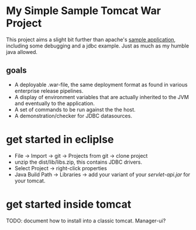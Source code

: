 # My Simple Sample Tomcat War Project
This project aims a slight bit further than apache's [sample application](https://tomcat.apache.org/tomcat-7.0-doc/appdev/sample/), including some debugging and a jdbc example. Just as much as my humble java allowed. 

## goals
- A deployable .war-file, the same deployment format as found in various enterprise release pipelines.
- A display of environment variables that are actually inherited to the JVM and eventually to the application.
- A set of commands to be run against the the host. 
- A demonstration/checker for JDBC datasources.

# get started in ecliplse
- File -> Import -> git -> Projects from git -> clone project
- unzip the dist/lib/libs.zip, this contains JDBC drivers.
- Select Project -> right-click properties
- Java Build Path ->  Libraries -> add your variant of your _servlet-api.jar_ for your tomcat.

# get started inside tomcat
TODO: document how to install into a classic tomcat. Manager-ui?
